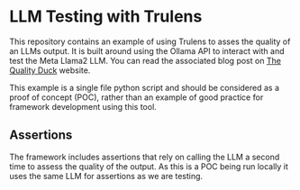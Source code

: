 # LLM Testing with Trulens
This repository contains an example of using Trulens to asses the quality of an LLMs output. It is built around using the Ollama API to interact with and test the Meta Llama2 LLM. You can read the associated blog post on [The Quality Duck](https://www.thequalityduck.co.uk/testing-ai-how-to-assess-llm-quality-with-trulens/) website.

This example is a single file python script and should be considered as a proof of concept (POC), rather than an example of good practice for framework development using this tool.

## Assertions
The framework includes assertions that rely on calling the LLM a second time to assess the quality of the output. As this is a POC being run locally it uses the same LLM for assertions as we are testing. 
